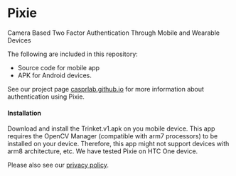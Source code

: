 # Pixie
Camera Based Two Factor Authentication Through Mobile and Wearable Devices

The following are included in this repository:
- Source code for mobile app
- APK for Android devices.  


See our project page [casprlab.github.io](https://casprlab.github.io) for more information about authentication using Pixie.

#### Installation

Download and install the Trinket.v1.apk on you mobile device. 
This app requires the OpenCV Manager (compatible with arm7 processors) to be installed on your device. Therefore, this app might not  support devices with arm8 architecture, etc.
We have tested Pixie on HTC One device. 

Please also see our [privacy policy](PrivacyPolicy.md).
